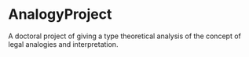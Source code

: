 # AnalogyProject
 A doctoral project of giving a type theoretical analysis of the concept of legal analogies and interpretation.
